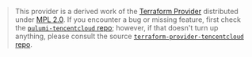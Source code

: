 > This provider is a derived work of the [Terraform Provider](https://github.com/terraform-providers/terraform-provider-tencentcloud)
> distributed under [MPL 2.0](https://www.mozilla.org/en-US/MPL/2.0/). If you encounter a bug or missing feature,
> first check the [`pulumi-tencentcloud` repo](https://github.com/matrixorigin/pulumi-tencentcloud/issues); however, if that doesn't turn up anything,
> please consult the source [`terraform-provider-tencentcloud` repo](https://github.com/terraform-providers/terraform-provider-tencentcloud/issues).

